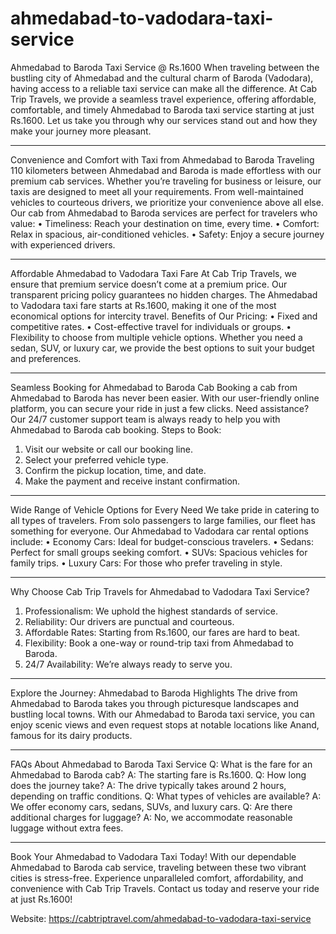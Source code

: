 # ahmedabad-to-vadodara-taxi-service

Ahmedabad to Baroda Taxi Service @ Rs.1600
When traveling between the bustling city of Ahmedabad and the cultural charm of Baroda (Vadodara), having access to a reliable taxi service can make all the difference. At Cab Trip Travels, we provide a seamless travel experience, offering affordable, comfortable, and timely Ahmedabad to Baroda taxi service starting at just Rs.1600. Let us take you through why our services stand out and how they make your journey more pleasant.
________________________________________
Convenience and Comfort with Taxi from Ahmedabad to Baroda
Traveling 110 kilometers between Ahmedabad and Baroda is made effortless with our premium cab services. Whether you’re traveling for business or leisure, our taxis are designed to meet all your requirements. From well-maintained vehicles to courteous drivers, we prioritize your convenience above all else.
Our cab from Ahmedabad to Baroda services are perfect for travelers who value:
•	Timeliness: Reach your destination on time, every time.
•	Comfort: Relax in spacious, air-conditioned vehicles.
•	Safety: Enjoy a secure journey with experienced drivers.
________________________________________
Affordable Ahmedabad to Vadodara Taxi Fare
At Cab Trip Travels, we ensure that premium service doesn’t come at a premium price. Our transparent pricing policy guarantees no hidden charges. The Ahmedabad to Vadodara taxi fare starts at Rs.1600, making it one of the most economical options for intercity travel.
Benefits of Our Pricing:
•	Fixed and competitive rates.
•	Cost-effective travel for individuals or groups.
•	Flexibility to choose from multiple vehicle options.
Whether you need a sedan, SUV, or luxury car, we provide the best options to suit your budget and preferences.
________________________________________
Seamless Booking for Ahmedabad to Baroda Cab
Booking a cab from Ahmedabad to Baroda has never been easier. With our user-friendly online platform, you can secure your ride in just a few clicks. Need assistance? Our 24/7 customer support team is always ready to help you with Ahmedabad to Baroda cab booking.
Steps to Book:
1.	Visit our website or call our booking line.
2.	Select your preferred vehicle type.
3.	Confirm the pickup location, time, and date.
4.	Make the payment and receive instant confirmation.
________________________________________
Wide Range of Vehicle Options for Every Need
We take pride in catering to all types of travelers. From solo passengers to large families, our fleet has something for everyone. Our Ahmedabad to Vadodara car rental options include:
•	Economy Cars: Ideal for budget-conscious travelers.
•	Sedans: Perfect for small groups seeking comfort.
•	SUVs: Spacious vehicles for family trips.
•	Luxury Cars: For those who prefer traveling in style.
________________________________________
Why Choose Cab Trip Travels for Ahmedabad to Vadodara Taxi Service?
1.	Professionalism: We uphold the highest standards of service.
2.	Reliability: Our drivers are punctual and courteous.
3.	Affordable Rates: Starting from Rs.1600, our fares are hard to beat.
4.	Flexibility: Book a one-way or round-trip taxi from Ahmedabad to Baroda.
5.	24/7 Availability: We’re always ready to serve you.
________________________________________
Explore the Journey: Ahmedabad to Baroda Highlights
The drive from Ahmedabad to Baroda takes you through picturesque landscapes and bustling local towns. With our Ahmedabad to Baroda taxi service, you can enjoy scenic views and even request stops at notable locations like Anand, famous for its dairy products.
________________________________________
FAQs About Ahmedabad to Baroda Taxi Service
Q: What is the fare for an Ahmedabad to Baroda cab?
A: The starting fare is Rs.1600.
Q: How long does the journey take?
A: The drive typically takes around 2 hours, depending on traffic conditions.
Q: What types of vehicles are available?
A: We offer economy cars, sedans, SUVs, and luxury cars.
Q: Are there additional charges for luggage?
A: No, we accommodate reasonable luggage without extra fees.
________________________________________
Book Your Ahmedabad to Vadodara Taxi Today!
With our dependable Ahmedabad to Baroda cab service, traveling between these two vibrant cities is stress-free. Experience unparalleled comfort, affordability, and convenience with Cab Trip Travels.
Contact us today and reserve your ride at just Rs.1600!

Website: https://cabtriptravel.com/ahmedabad-to-vadodara-taxi-service
